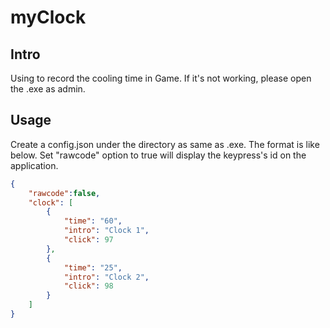 # myClock
## Intro
Using to record the cooling time in Game.
If it's not working, please open the .exe as admin.

## Usage
Create a config.json under the directory as same as .exe.
The format is like below. Set "rawcode" option to true will display the keypress's id on the application.
```json
{
    "rawcode":false,
    "clock": [
        {
            "time": "60",
            "intro": "Clock 1",
            "click": 97
        },
        {
            "time": "25",
            "intro": "Clock 2",
            "click": 98
        }
    ]
}
```